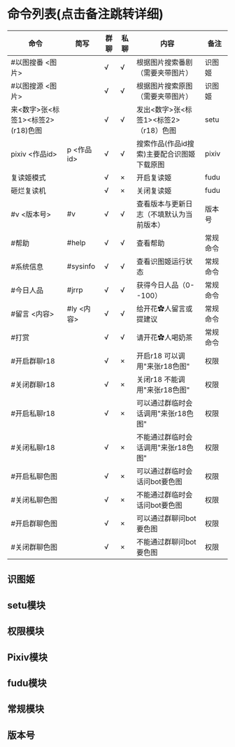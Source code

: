 # 命令列表(点击备注跳转详细)
|命令    |简写    | 群聊|私聊  | 内容 | 备注 |
| ---- | ---- | ---- | ---- | ---- | ----  |
|#以图搜番 <图片>| |√|√|根据图片搜索番剧（需要夹带图片）|识图姬|
|#以图搜源 <图片>| |√|√|根据图片搜索原图（需要夹带图片）|识图姬|
|来<数字>张<标签1><标签2>(r18)色图| |√|√|发出<数字>张<标签1><标签2>（r18）色图|setu|
|pixiv <作品id>|p <作品id>|√|√|搜索作品(作品id搜索)主要配合识图姬下载原图|pixiv|
|复读姬模式| |√|×|开启复读姬|fudu|
|砸烂复读机| |√|×|关闭复读姬|fudu|
|#v <版本号>|#v|√|√|查看版本与更新日志（不填默认为当前版本）|版本号|
|#帮助|#help|√|√|查看帮助|常规命令|
|#系统信息|#sysinfo|√|√|查看识图姬运行状态|常规命令|
|#今日人品|#jrrp|√|√|获得今日人品（0--100）|常规命令|
|#留言 <内容>|#ly <内容>|√|√|给开花✿人留言或提建议|常规命令|
|#打赏||√|√|请开花✿人喝奶茶|常规命令|
|#开启群聊r18| |√|×|开启r18 可以调用"来张r18色图"|权限|
|#关闭群聊r18| |√|×|关闭r18 不能调用"来张r18色图"|权限|
|#开启私聊r18| |√|×|可以通过群临时会话调用"来张r18色图"|权限|
|#关闭私聊r18| |√|×|不能通过群临时会话调用"来张r18色图"|权限|
|#开启私聊色图| |√|×|可以通过群临时会话问bot要色图|权限|
|#关闭私聊色图| |√|×|不能通过群临时会话问bot要色图|权限|
|#开启群聊色图| |√|×|可以通过群聊问bot要色图|权限|
|#关闭群聊色图| |√|×|不能通过群聊问bot要色图|权限|

## 识图姬

## setu模块

## 权限模块

## Pixiv模块

## fudu模块

## 常规模块

## 版本号

